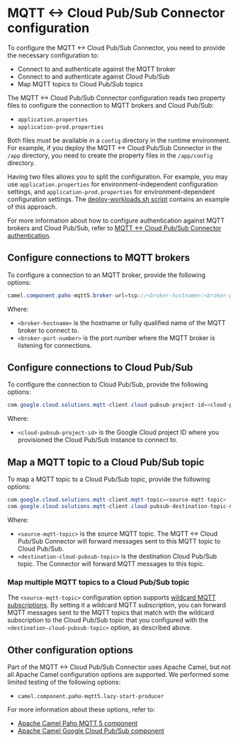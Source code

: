 # MQTT <-> Cloud Pub/Sub Connector configuration

To configure the MQTT <-> Cloud Pub/Sub Connector, you need to provide the necessary configuration
to:

- Connect to and authenticate against the MQTT broker
- Connect to and authenticate against Cloud Pub/Sub
- Map MQTT topics to Cloud Pub/Sub topics

The MQTT <-> Cloud Pub/Sub Connector configuration reads two property files to configure the
connection to MQTT brokers and Cloud Pub/Sub:

- `application.properties`
- `application-prod.properties`

Both files must be available in a `config` directory in the runtime environment. For example, if you
deploy the MQTT <-> Cloud Pub/Sub Connector in the `/app` directory, you need to create the property
files in the `/app/config` directory.

Having two files allows you to split the configuration. For example, you may use
`application.properties` for environment-independent configuration settings, and
`application-prod.properties` for environment-dependent configuration settings. The
[deploy-workloads.sh script](../scripts/deploy-workloads.sh) contains an example of this approach.

For more information about how to configure authentication against MQTT brokers and Cloud Pub/Sub,
refer to [MQTT <-> Cloud Pub/Sub Connector authentication](./authentication.md).

## Configure connections to MQTT brokers

To configure a connection to an MQTT broker, provide the following options:

```java
camel.component.paho-mqtt5.broker-url=tcp://<broker-hostname>:<broker-port-number>
```

Where:

- `<broker-hostname>` is the hostname or fully qualified name of the MQTT broker to connect to.
- `<broker-port-number>` is the port number where the MQTT broker is listening for connections.

## Configure connections to Cloud Pub/Sub

To configure the connection to Cloud Pub/Sub, provide the following options:

```java
com.google.cloud.solutions.mqtt-client.cloud-pubsub-project-id=<cloud-pubsub-project-id>
```

Where:

- `<cloud-pubsub-project-id>` is the Google Cloud project ID where you provisioned the Cloud Pub/Sub
    instance to connect to.

## Map a MQTT topic to a Cloud Pub/Sub topic

To map a MQTT topic to a Cloud Pub/Sub topic, provide the following options:

```java
com.google.cloud.solutions.mqtt-client.mqtt-topic=<source-mqtt-topic>
com.google.cloud.solutions.mqtt-client.cloud-pubsub-destination-topic-name=<destination-cloud-pubsub-topic>
```

Where:

- `<source-mqtt-topic>` is the source MQTT topic. The MQTT <-> Cloud Pub/Sub Connector will forward
    messages sent to this MQTT topic to Cloud Pub/Sub.
- `<destination-cloud-pubsub-topic>` is the destination Cloud Pub/Sub topic. The Connector will
    forward MQTT messages to this topic.

### Map multiple MQTT topics to a Cloud Pub/Sub topic

The `<source-mqtt-topic>` configuration option supports
[wildcard MQTT subscriptions](https://docs.oasis-open.org/mqtt/mqtt/v5.0/os/mqtt-v5.0-os.html#_Toc3901242).
By setting it a wildcard MQTT subscription, you can forward MQTT messages sent to the MQTT topics
that match with the wildcard subscription to the Cloud Pub/Sub topic that you configured with the
`<destination-cloud-pubsub-topic>` option, as described above.

## Other configuration options

Part of the MQTT <-> Cloud Pub/Sub Connector uses Apache Camel, but not all Apache Camel
configuration options are supported. We performed some limited testing of the following options:

- `camel.component.paho-mqtt5.lazy-start-producer`

For more information about these options, refer to:

- [Apache Camel Paho MQTT 5 component](https://camel.apache.org/components/latest/paho-mqtt5-component.html)
- [Apache Camel Google Cloud Pub/Sub component](https://camel.apache.org/components/latest/google-pubsub-component.html)
